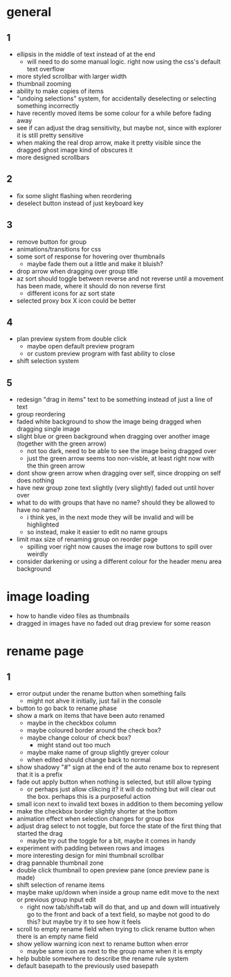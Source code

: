 # general
## 1
- ellipsis in the middle of text instead of at the end
    - will need to do some manual logic. right now using the css's default text overflow
- more styled scrollbar with larger width
- thumbnail zooming
- ability to make copies of items
- "undoing selections" system, for accidentally deselecting or selecting something incorrectly
- have recently moved items be some colour for a while before fading away
- see if can adjust the drag sensitivity, but maybe not, since with explorer it is still pretty sensitive
- when making the real drop arrow, make it pretty visible since the dragged ghost image kind of obscures it
- more designed scrollbars

## 2
- fix some slight flashing when reordering
- deselect button instead of just keyboard key

## 3
- remove button for group
- animations/transitions for css
- some sort of response for hovering over thumbnails
    - maybe fade them out a little and make it bluish?
- drop arrow when dragging over group title
- az sort should toggle between reverse and not reverse until a movement has been made, where it should do non reverse first
    - different icons for az sort state
- selected proxy box X icon could be better

## 4
- plan preview system from double click
    - maybe open default preview program
    - or custom preview program with fast ability to close
- shift selection system

## 5
- redesign "drag in items" text to be something instead of just a line of text
- group reordering
- faded white background to show the image being dragged when dragging single image
- slight blue or green background when dragging over another image (together with the green arrow)
    - not too dark, need to be able to see the image being dragged over
    - just the green arrow seems too non-visble, at least right now with the thin green arrow
- dont show green arrow when dragging over self, since dropping on self does nothing
- have new group zone text slightly (very slightly) faded out until hover over
- what to do with groups that have no name? should they be allowed to have no name?
    - i think yes, in the next mode they will be invalid and will be highlighted
    - so instead, make it easier to edit no name groups
- limit max size of renaming group on reorder page
    - spilling voer right now causes the image row buttons to spill over weirdly
- consider darkening or using a different colour for the header menu area background

# image loading
- how to handle video files as thumbnails
- dragged in images have no faded out drag preview for some reason

# rename page
## 1
- error output under the rename button when something fails
    - might not ahve it initially, just fail in the console
- button to go back to rename phase
- show a mark on items that have been auto renamed
    - maybe in the checkbox column
    - maybe coloured border around the check box?
    - maybe change colour of check box?
        - might stand out too much
    - maybe make name of group slightly greyer colour
    - when edited should change back to normal
- show shadowy "#" sign at the end of the auto rename box to represent that it is a prefix
- fade out apply button when nothing is selected, but still allow typing
    - or perhaps just allow clikcing it? it will do nothing but will clear out the box. perhaps this is a purposeful action
- small icon next to invalid text boxes in addition to them becoming yellow
- make the checkbox border slightly shorter at the bottom
- animation effect when selection changes for group box
- adjust drag select to not toggle, but force the state of the first thing that started the drag
    - maybe try out the toggle for a bit, maybe it comes in handy
- experiment with padding between rows and images
- more interesting design for mini thumbnail scrollbar
- drag pannable thumbnail zone
- double click thumbnail to open preview pane (once preview pane is made)
- shift selection of rename items
- maybe make up/down when inside a group name edit move to the next or previous group input edit
    - right now tab/shift+tab will do that, and up and down will intuatively go to the front and back of a text field, so maybe not good to do this? but maybe try it to see how it feels
- scroll to empty rename field when trying to click rename button when there is an empty name field
- show yellow warning icon next to rename button when error
    - maybe same icon as next to the group name when it is empty
- help bubble somewhere to describe the rename rule system
- default basepath to the previously used basepath